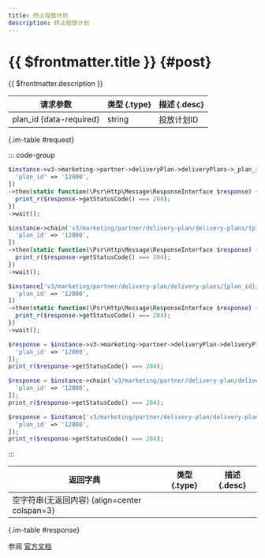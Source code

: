 ```yaml
---
title: 终止投放计划
description: 终止投放计划
---
```


# {{ $frontmatter.title }} {#post}

{{ $frontmatter.description }}

| 请求参数 | 类型 {.type} | 描述 {.desc}
| --- | --- | ---
| plan_id {data-required} | string | 投放计划ID

{.im-table #request}

::: code-group

```php [异步纯链式]
$instance->v3->marketing->partner->deliveryPlan->deliveryPlans->_plan_id_->terminate->postAsync([
  'plan_id' => '12000',
])
->then(static function(\Psr\Http\Message\ResponseInterface $response) {
  print_r($response->getStatusCode() === 204);
})
->wait();
```

```php [异步声明式]
$instance->chain('v3/marketing/partner/delivery-plan/delivery-plans/{plan_id}/terminate')->postAsync([
  'plan_id' => '12000',
])
->then(static function(\Psr\Http\Message\ResponseInterface $response) {
  print_r($response->getStatusCode() === 204);
})
->wait();
```

```php [异步属性式]
$instance['v3/marketing/partner/delivery-plan/delivery-plans/{plan_id}/terminate']->postAsync([
  'plan_id' => '12000',
])
->then(static function(\Psr\Http\Message\ResponseInterface $response) {
  print_r($response->getStatusCode() === 204);
})
->wait();
```

```php [同步纯链式]
$response = $instance->v3->marketing->partner->deliveryPlan->deliveryPlans->_plan_id_->terminate->post([
  'plan_id' => '12000',
]);
print_r($response->getStatusCode() === 204);
```

```php [同步声明式]
$response = $instance->chain('v3/marketing/partner/delivery-plan/delivery-plans/{plan_id}/terminate')->post([
  'plan_id' => '12000',
]);
print_r($response->getStatusCode() === 204);
```

```php [同步属性式]
$response = $instance['v3/marketing/partner/delivery-plan/delivery-plans/{plan_id}/terminate']->post([
  'plan_id' => '12000',
]);
print_r($response->getStatusCode() === 204);
```

:::

| 返回字典 | 类型 {.type} | 描述 {.desc}
| --- | --- | ---
| 空字符串(无返回内容) {align=center colspan=3}

{.im-table #response}

参阅 [官方文档](https://pay.weixin.qq.com/doc/v3/partner/4016184572)
